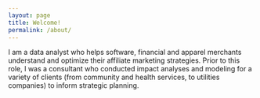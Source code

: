 ```yaml
---
layout: page
title: Welcome!
permalink: /about/
---
```


I am a data analyst who helps software, financial and apparel merchants understand and optimize their affiliate marketing strategies. Prior to this role, I was a consultant who conducted impact analyses and modeling for a variety of clients (from community and health services, to utilities companies) to inform strategic planning.

